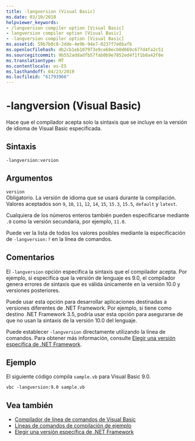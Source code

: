 ```yaml
---
title: -langversion (Visual Basic)
ms.date: 03/10/2018
helpviewer_keywords:
- /langversion compiler option [Visual Basic]
- langversion compiler option [Visual Basic]
- -langversion compiler option [Visual Basic]
ms.assetid: 59b7b0c8-2dde-4e9b-94e7-0237f7e0bafb
ms.openlocfilehash: db2cb1eb107973e9ce60ecb0d669c677d4fa2c51
ms.sourcegitcommit: 9b552addadfb57fab0b9e7852ed4f1f1b8a42f8e
ms.translationtype: MT
ms.contentlocale: es-ES
ms.lasthandoff: 04/23/2019
ms.locfileid: "61793966"
---
```

# <a name="-langversion-visual-basic"></a>-langversion (Visual Basic)
Hace que el compilador acepta solo la sintaxis que se incluye en la versión de idioma de Visual Basic especificada.  
  
## <a name="syntax"></a>Sintaxis  
  
```  
-langversion:version  
```  
  
## <a name="arguments"></a>Argumentos  
 `version`  
 Obligatorio. La versión de idioma que se usará durante la compilación. Valores aceptados son `9`, `10`, `11`, `12`, `14`, `15`, `15.3`, `15.5`, `default` y `latest`.

 Cualquiera de los números enteros también pueden especificarse mediante `.0` como la versión secundaria, por ejemplo, `11.0`.

 Puede ver la lista de todos los valores posibles mediante la especificación de `-langversion:?` en la línea de comandos.  
  
## <a name="remarks"></a>Comentarios  
 El `-langversion` opción especifica la sintaxis que el compilador acepta. Por ejemplo, si especifica que la versión de lenguaje es 9.0, el compilador genera errores de sintaxis que es válida únicamente en la versión 10.0 y versiones posteriores.  
  
 Puede usar esta opción para desarrollar aplicaciones destinadas a versiones diferentes de .NET Framework. Por ejemplo, si tiene como destino .NET Framework 3.5, podría usar esta opción para asegurarse de que no usan la sintaxis de la versión 10.0 del lenguaje.  
  
 Puede establecer `-langversion` directamente utilizando la línea de comandos. Para obtener más información, consulte [Elegir una versión específica de .NET Framework](/visualstudio/ide/targeting-a-specific-dotnet-framework-version).  
  
## <a name="example"></a>Ejemplo  
 El siguiente código compila `sample.vb` para Visual Basic 9.0.  
  
```console  
vbc -langversion:9.0 sample.vb  
```  
  
## <a name="see-also"></a>Vea también

- [Compilador de línea de comandos de Visual Basic](../../../visual-basic/reference/command-line-compiler/index.md)
- [Líneas de comandos de compilación de ejemplo](../../../visual-basic/reference/command-line-compiler/sample-compilation-command-lines.md)
- [Elegir una versión específica de .NET Framework](/visualstudio/ide/targeting-a-specific-dotnet-framework-version)
